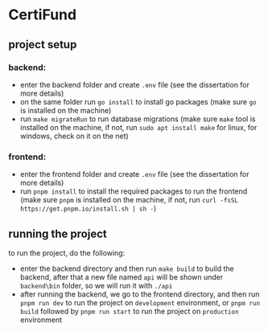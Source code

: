 # CertiFund

## project setup
### backend:
- enter the backend folder and create `.env` file (see the dissertation for more details)
- on the same folder run `go install` to install go packages (make sure `go` is installed on the machine)
- run `make migrateRun` to run database migrations (make sure `make` tool is installed on the machine, if not, run `sudo apt install make` for linux, for windows, check on it on the net)

### frontend:
- enter the frontend folder and create `.env` file (see the dissertation for more details)
- run `pnpm install` to install the required packages to run the frontend (make sure `pnpm` is installed on the machine, if not, run `curl -fsSL https://get.pnpm.io/install.sh | sh -`)

## running the project
to run the project, do the following:
- enter the backend directory and then run `make build` to build the backend, after that a new file named `api` will be shown under `backend\bin` folder, so we will run it with `./api`
- after running the backend, we go to the frontend directory, and then run `pnpm run dev` to run the project on `development` environment, or `pnpm run build` followed by `pnpm run start` to run the project on `production` environment
